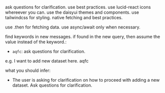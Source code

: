 ask questions for clarification.
use best practices.
use lucid-react icons whereever you can.
use the daisyui themes and components.
use tailwindcss for styling.
native fetching and best practices.

use .then for fetching data.
use async/await only when necessary.


find keywords in new messages. if found in the new query, then assume the value instead of the keyword.:
- `aqfc`: ask questions for clarification.

e.g. I want to add new dataset here. aqfc 

what you should infer:

- The user is asking for clarification on how to proceed with adding a new dataset. Ask questions for clarification.